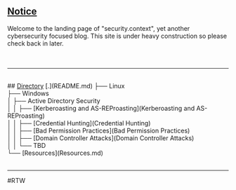 ## <u>Notice</u>
Welcome to the landing page of "security.context", yet another cybersecurity focused blog. This site is under heavy construction so please check back in later.<br><br><br>
<hr><br>
## <u>Directory</u>
[.](README.md)  
├── Linux<br>
├── Windows<br>
│   ├── Active Directory Security<br>
│   │   ├── [Kerberoasting and AS-REProasting](Kerberoasting and AS-REProasting)<br>
│   │   ├── [Credential Hunting](Credential Hunting)<br>
│   │   ├── [Bad Permission Practices](Bad Permission Practices)<br>
│   │   ├── [Domain Controller Attacks](Domain Controller Attacks)<br>
│   │   └── TBD<br>
└── [Resources](Resources.md)<br>
<br>
<hr>
#RTW


